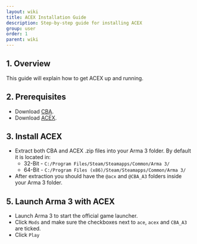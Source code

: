 ```yaml
---
layout: wiki
title: ACEX Installation Guide
description: Step-by-step guide for installing ACEX
group: user
order: 1
parent: wiki
---
```


## 1. Overview

This guide will explain how to get ACEX up and running.

## 2. Prerequisites

- Download [CBA](https://github.com/CBATeam/CBA_A3/releases/latest).
- Download [ACEX]({{site.acex.githubUrl}}/releases/latest).

## 3. Install ACEX

- Extract both CBA and ACEX .zip files into your Arma 3 folder. By default it is located in:
    - 32-Bit - `C:/Program Files/Steam/Steamapps/Common/Arma 3/`
    - 64-Bit - `C:/Program Files (x86)/Steam/Steamapps/Common/Arma 3/`
- After extraction you should have the `@acx` and `@CBA_A3` folders inside your Arma 3 folder.

## 5. Launch Arma 3 with ACEX

- Launch Arma 3 to start the official game launcher.
- Click `Mods` and make sure the checkboxes next to `ace`, `acex` and `CBA_A3` are ticked.
- Click `Play`
